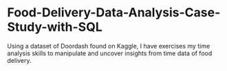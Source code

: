 # Food-Delivery-Data-Analysis-Case-Study-with-SQL
Using a dataset of Doordash found on Kaggle, I have exercises my time analysis skills to manipulate and uncover insights from time data of food delivery.
